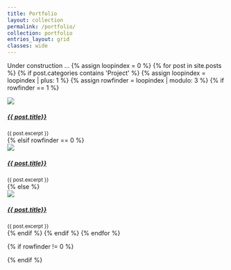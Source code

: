 ```yaml
---
title: Portfolio
layout: collection
permalink: /portfolio/
collection: portfolio
entries_layout: grid
classes: wide
---
```

Under construction ...
{% assign loopindex = 0 %}
{% for post in site.posts %}
  {% if post.categories contains 'Project' %}
    {% assign loopindex = loopindex | plus: 1 %}
    {% assign rowfinder = loopindex | modulo: 3 %}
    {% if rowfinder == 1 %}
      <div class="row">
        <div class="col-md-4">
      		<a href="{{ post.url }}"><img src="{{ post.thumbnail }}"/></a>
      		<a href="{{ post.url }}"> <h5>{{ post.title}}</h5></a>
      		<small>{{ post.excerpt }}</small>
    	  </div>
    {% elsif rowfinder == 0 %}
        <div class="col-md-4">
      		<a href="{{ post.url }}"><img src="{{ post.thumbnail }}"/></a>
      		<a href="{{ post.url }}"> <h5>{{ post.title}}</h5></a>
      		<small>{{ post.excerpt }}</small>
  	   </div>
     </div>
    {% else %}
      <div class="col-md-4">
    		<a href="{{ post.url }}"><img src="{{ post.thumbnail }}"/></a>
    		<a href="{{ post.url }}"> <h5>{{ post.title}}</h5></a>
    		<small>{{ post.excerpt }}</small>
  	  </div>
    {% endif %}
  {% endif %}
{% endfor %}

{% if rowfinder != 0 %}
  </div>
  </div>
{% endif %}
